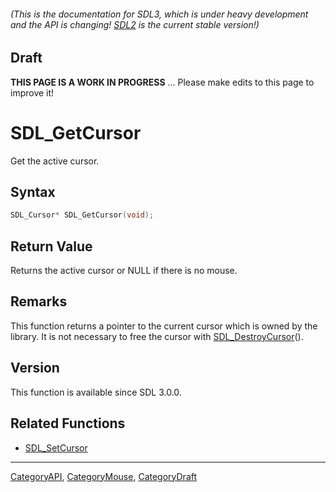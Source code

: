 ###### (This is the documentation for SDL3, which is under heavy development and the API is changing! [SDL2](https://wiki.libsdl.org/SDL2/) is the current stable version!)

## Draft

**THIS PAGE IS A WORK IN PROGRESS** ... Please make edits to this page to improve it!
# SDL_GetCursor

Get the active cursor.

## Syntax

```c
SDL_Cursor* SDL_GetCursor(void);

```

## Return Value

Returns the active cursor or NULL if there is no mouse.

## Remarks

This function returns a pointer to the current cursor which is owned by the
library. It is not necessary to free the cursor with
[SDL_DestroyCursor](SDL_DestroyCursor.md)().

## Version

This function is available since SDL 3.0.0.

## Related Functions

* [SDL_SetCursor](SDL_SetCursor.md)

----
[CategoryAPI](CategoryAPI.md), [CategoryMouse](CategoryMouse.md), [CategoryDraft](CategoryDraft.md)
